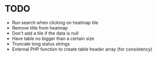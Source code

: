 # TODO

- Run search when clicking on heatmap tile
- Remove title from heatmap
- Don't add a tile if the data is null
- Have table no bigger than a certain size
- Truncate long status strings
- External PHP function to create table header array (for consistency)

